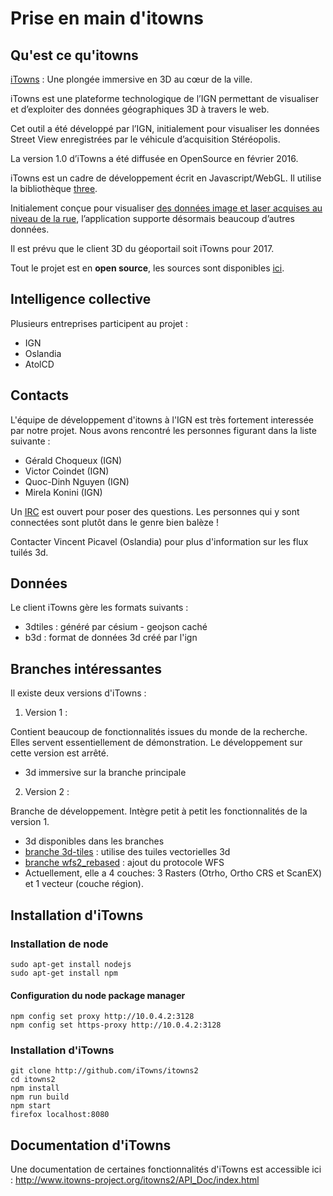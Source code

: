 # Prise en main d'itowns 

## Qu'est ce qu'itowns
[iTowns](http://www.ign.fr/institut/innovation/itowns) : Une plongée immersive en 3D au cœur de la ville.

iTowns est une plateforme technologique de l’IGN permettant de visualiser et d’exploiter des données géographiques 3D à travers le web.

Cet outil a été développé par l’IGN, initialement pour visualiser les données Street View enregistrées par le véhicule d’acquisition Stéréopolis.

La version 1.0 d’iTowns a été diffusée en OpenSource en février 2016.

iTowns est un cadre de développement écrit en Javascript/WebGL. Il utilise la bibliothèque [three](https://threejs.org/).

Initialement conçue pour visualiser [des données image et laser acquises au niveau de la rue](http://www.ign.fr/institut/innovation/stereopolis), l’application supporte désormais beaucoup d’autres données.

Il est prévu que le client 3D du géoportail soit iTowns pour 2017.

Tout le projet est en **open source**, les sources sont disponibles [ici](https://github.com/iTowns/itowns2).

## Intelligence collective

Plusieurs entreprises participent au projet :

 - IGN
 - Oslandia
 - AtolCD



## Contacts 

L'équipe de développement d'itowns à l'IGN est très fortement interessée par notre projet. Nous avons rencontré les personnes figurant dans la liste suivante : 

 - Gérald Choqueux (IGN)
 - Victor Coindet (IGN)
 - Quoc-Dinh Nguyen (IGN)
 - Mirela Konini (IGN)

Un [IRC](https://webchat.freenode.net/?channels=itowns) est ouvert pour poser des questions. Les personnes qui y sont connectées sont plutôt dans le genre bien balèze !

Contacter Vincent Picavel (Oslandia) pour plus d'information sur les flux tuilés 3d.

## Données

Le client iTowns gère les formats suivants : 

 - 3dtiles : généré par césium - geojson caché
 - b3d : format de données 3d créé par l'ign

## Branches intéressantes
Il existe deux versions d'iTowns : 

 1. Version 1 :

 Contient beaucoup de fonctionnalités issues du monde de la recherche. Elles servent essentiellement de démonstration. Le développement sur cette version est arrêté.
  

  - 3d immersive sur la branche principale

 2. Version 2 : 

 Branche de développement. Intègre petit à petit les fonctionnalités de la version 1.

  - 3d disponibles dans les branches 
  - [branche 3d-tiles](https://github.com/iTowns/itowns2/tree/3d-tiles) : utilise des tuiles vectorielles 3d
  - [branche wfs2_rebased](https://github.com/iTowns/itowns2/pull/195) : ajout du protocole WFS
  - Actuellement, elle a 4 couches: 3 Rasters (Otrho, Ortho CRS et ScanEX) et 1 vecteur (couche région).


## Installation d'iTowns

### Installation de node 

    sudo apt-get install nodejs
    sudo apt-get install npm

#### Configuration du node package manager 

    npm config set proxy http://10.0.4.2:3128
    npm config set https-proxy http://10.0.4.2:3128

### Installation d'iTowns

    git clone http://github.com/iTowns/itowns2
    cd itowns2
    npm install
    npm run build
    npm start
    firefox localhost:8080

## Documentation d'iTowns
Une documentation de certaines fonctionnalités d'iTowns est accessible ici : 
	http://www.itowns-project.org/itowns2/API_Doc/index.html
